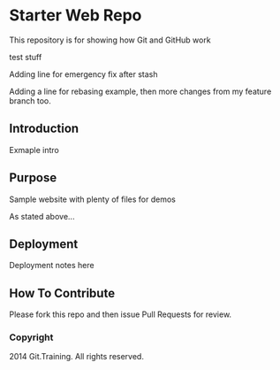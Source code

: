 # Starter Web Repo

This repository is for showing how Git and GitHub work

test stuff

Adding line for emergency fix after stash

Adding a line for rebasing example, then more changes from my feature branch too. 

## Introduction

Exmaple intro

## Purpose

Sample website with plenty of files for demos


As stated above...


## Deployment

Deployment notes here

## How To Contribute

Please fork this repo and then issue Pull Requests for review.

### Copyright

2014 Git.Training. All rights reserved.